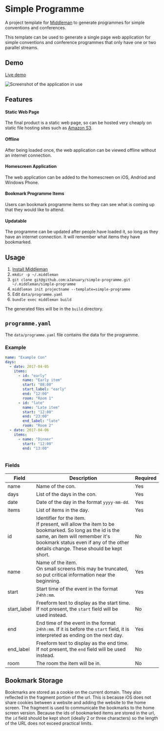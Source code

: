# Simple Programme

A project template for [Middleman](http://middlemanapp.com) to generate programmes for simple conventions and conferences.

This template can be used to generate a single page web application for simple conventions and conference programmes that only have one or two parallel streams.

## Demo

[Live demo](http://ajanuary.github.io/simple-programme/)

![Screenshot of the application in use](http://ajanuary.github.io/simple-programme/images/screenshot.png)

## Features

#### Static Web Page
The final product is a static web page, so can be hosted very cheaply on static file hosting sites such as [Amazon S3](https://aws.amazon.com/s3/).

#### Offline
After being loaded once, the web application can be viewed offline without an internet connection.

#### Homescreen Application
The web application can be added to the homescreen on iOS, Andriod and Windows Phone.

#### Bookmark Programme Items
Users can bookmark programme items so they can see what is coming up that they would like to attend.

#### Updatable
The programme can be updated after people have loaded it, so long as they have an internet connection. It will remember what items they have bookmarked.

## Usage

1. [Install Middleman](https://middlemanapp.com/basics/install/)
2. `mkdir -p ~/.middleman`
3. `git clone git@github.com:aJanuary/simple-programme.git ~/.middleman/simple-programme`
2. `middleman init projectname --template=simple-programme`
3. Edit `data/programme.yaml`
4. `bundle exec middleman build`

The generated files will be in the `build` directory.

## `programme.yaml`

The `data/programme.yaml` file contains the data for the programme.

### Example

```yaml
name: "Example Con"
days:
  - date: 2017-04-05
    items:
      - id: "early"
        name: "Early item"
        start: "08:00"
        start_label: "early"
        end: "12:00"
        room: "Room 1"
      - id: "late"
        name: "Late item"
        start: "12:00"
        end: "23:00"
        end_label: "late"
        room: "Room 2"
  - date: 2017-04-06
    items:
      - name: "Dinner"
        start: "12:00"
        end: "13:00"
      
```

### Fields

| Field       | Description | Required |
| ----------- | ----------- | -------- |
| name        | Name of the con. | Yes |
| days        | List of the days in the con. | Yes |
| date        | Date of the day in the format `yyyy-mm-dd`. | Yes |
| items       | List of items in the day. | Yes |
| id          | Identifier for the item.<br>If present, will allow the item to be bookmarked. So long as the id is the same, an item will remember it's bookmark status even if any of the other details change. These should be kept short. | No |
| name        | Name of the item.<br>On small screens this may be truncated, so put critical information near the beginning. | Yes |
| start       | Start time of the event in the format `24hh:mm`. | Yes |
| start_label | Freeform text to display as the start time. If not present, the `start` field will be used instead. | No |
| end         | End time of the event in the format `24hh:mm`. If it is before the `start` field, it is interpreted as ending on the next day. | Yes |
| end_label   | Freeform text to display as the end time. If not present, the `end` field will be used instead. | No |
| room        | The room the item will be in. | No |

## Bookmark Storage

Bookmarks are stored as a cookie on the current domain. They also reflected in the fragment portion of the url. This is because iOS does not share cookies between a website and adding the website to the home screen. The fragment is used to communicate the bookmarks to the home screen version. Because the ids of bookmarked items are stored in the url, the `id` field should be kept short (ideally 2 or three characters) so the length of the URL does not exceed practical limits.
